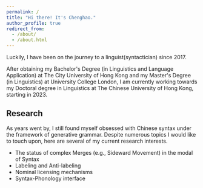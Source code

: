 ```yaml
---
permalink: /
title: "Hi there! It's Chenghao."
author_profile: true
redirect_from: 
  - /about/
  - /about.html
---
```


Luckily, I have been on the journey to a linguist(syntactician) since 2017.

After obtaining my Bachelor's Degree (in Linguistics and Language Application) at The City University of Hong Kong and my Master's Degree (in Linguistics) at University College London, I am currently working towards my Doctoral degree in Linguistics at The Chinese University of Hong Kong, starting in 2023. 

Research
------
As years went by, I still found myself obsessed with Chinese syntax under the framework of generative grammar. Despite numerous topics I would like to touch upon, here are several of my current research interests.

- The status of complex Merges (e.g., Sideward Movement) in the modal of Syntax
- Labeling and Anti-labeling
- Nominal licensing mechanisms
- Syntax-Phonology interface
